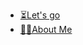 <!-- * [En](/)
* [Sv](/sv/) -->

<!-- _navbar.md -->

* [⏳Let's go](welcome.md)
* [👨‍💻About Me](me.md)

<!-- * Configuration -->
